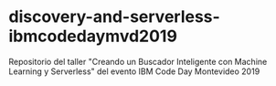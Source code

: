 # discovery-and-serverless-ibmcodedaymvd2019
Repositorio del taller "Creando un Buscador Inteligente con Machine Learning y Serverless" del evento IBM Code Day Montevideo 2019
